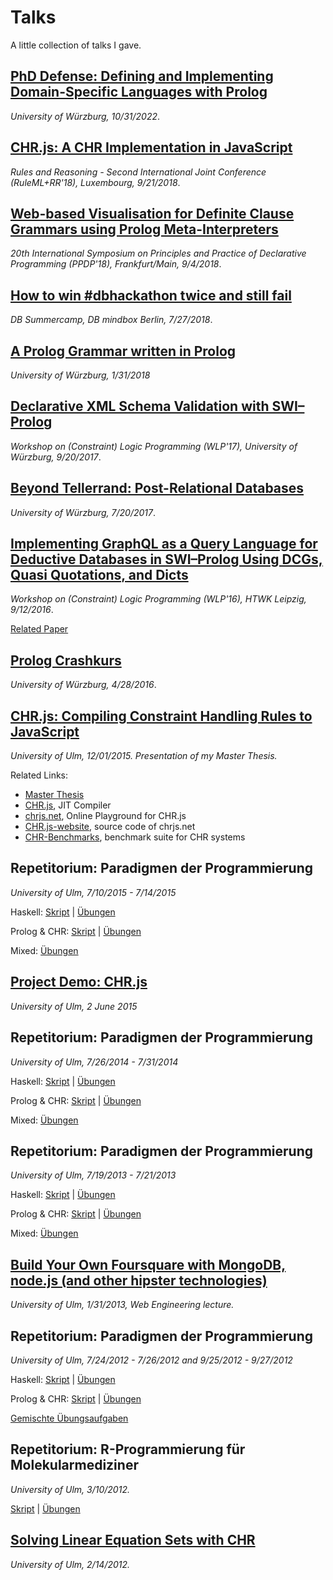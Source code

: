 Talks
=====

A little collection of talks I gave.

## [PhD Defense: Defining and Implementing Domain-Specific Languages with Prolog](https://fnogatz.github.io/talks/202210_phd-defense)

*University of Würzburg, 10/31/2022*.

## [CHR.js: A CHR Implementation in JavaScript](https://fnogatz.github.io/talks/201809_ruleml-chrjs)

*Rules and Reasoning - Second International Joint Conference (RuleML+RR'18), Luxembourg, 9/21/2018*.

## [Web-based Visualisation for Definite Clause Grammars using Prolog Meta-Interpreters](https://fnogatz.github.io/talks/201809_ppdp18-dcg-visualiser)

*20th International Symposium on Principles and Practice of Declarative Programming (PPDP'18), Frankfurt/Main, 9/4/2018*.

## [How to win #dbhackathon twice and still fail](https://fnogatz.github.io/talks/201807_db-summercamp)

*DB Summercamp, DB mindbox Berlin, 7/27/2018*.

## [A Prolog Grammar written in Prolog](https://fnogatz.github.io/talks/201801_prolog-grammar/)

*University of Würzburg, 1/31/2018*

## [Declarative XML Schema Validation with SWI–Prolog](https://fnogatz.github.io/talks/201709_wflp17-lib-xsd)

*Workshop on (Constraint) Logic Programming (WLP'17), University of Würzburg, 9/20/2017*.

## [Beyond Tellerrand: Post-Relational Databases](https://fnogatz.github.io/talks/201607_uniwue-postrelational-dbs)

*University of Würzburg, 7/20/2017*.

## [Implementing GraphQL as a Query Language for Deductive Databases in SWI–Prolog Using DCGs, Quasi Quotations, and Dicts](https://fnogatz.github.io/talks/201609_wlp16-graphql)

*Workshop on (Constraint) Logic Programming (WLP'16), HTWK Leipzig, 9/12/2016*.

[Related Paper](http://www.imn.htwk-leipzig.de/~schwarz/wlp16/wlp2016_pre-proceedings_paper_5.pdf)

## [Prolog Crashkurs](https://fnogatz.github.io/talks/201604_uniwue-prolog-crashkurs)

*University of Würzburg, 4/28/2016*.

## [CHR.js: Compiling Constraint Handling Rules to JavaScript](https://fnogatz.github.io/talks/201512_master-thesis_chrjs)

*University of Ulm, 12/01/2015. Presentation of my Master Thesis.*

Related Links:
- [Master Thesis](https://www.informatik.uni-ulm.de/pm/fileadmin/pm/home/fruehwirth/drafts/Nogatz-CHR-Javascript-Masterthesis.pdf)
- [CHR.js](https://github.com/fnogatz/CHR.js), JIT Compiler
- [chrjs.net](https://chrjs.net/), Online Playground for CHR.js
- [CHR.js-website](https://github.com/fnogatz/CHR.js-website), source code of chrjs.net
- [CHR-Benchmarks](https://github.com/fnogatz/CHR-Benchmarks), benchmark suite for CHR systems

## Repetitorium: Paradigmen der Programmierung

*University of Ulm, 7/10/2015 - 7/14/2015*

Haskell: [Skript](https://fnogatz.github.io/talks/pdp-rep-15/haskell/) | [Übungen](https://fnogatz.github.io/talks/pdp-rep-15/haskell/exercises.html)

Prolog & CHR: [Skript](https://fnogatz.github.io/talks/pdp-rep-15/prolog-chr/) | [Übungen](https://fnogatz.github.io/talks/pdp-rep-15/prolog-chr/exercises.html)

Mixed: [Übungen](https://fnogatz.github.io/talks/pdp-rep-15/exercises.html)

## [Project Demo: CHR.js](https://fnogatz.github.io/talks/ss15-projekt-chr/)

*University of Ulm, 2 June 2015*

## Repetitorium: Paradigmen der Programmierung

*University of Ulm, 7/26/2014 - 7/31/2014*

Haskell: [Skript](https://fnogatz.github.io/talks/pdp-rep-14/haskell/) | [Übungen](https://fnogatz.github.io/talks/pdp-rep-14/haskell/exercises.html)

Prolog & CHR: [Skript](https://fnogatz.github.io/talks/pdp-rep-14/prolog-chr/) | [Übungen](https://fnogatz.github.io/talks/pdp-rep-14/prolog-chr/exercises.html)

Mixed: [Übungen](https://fnogatz.github.io/talks/pdp-rep-14/exercises.html)

## Repetitorium: Paradigmen der Programmierung

*University of Ulm, 7/19/2013 - 7/21/2013*

Haskell: [Skript](https://fnogatz.github.io/talks/pdp-rep-13/haskell) | [Übungen](https://fnogatz.github.io/talks/pdp-rep-13/haskell/exercises.html)

Prolog & CHR: [Skript](https://fnogatz.github.io/talks/pdp-rep-13/prolog-chr) | [Übungen](https://fnogatz.github.io/talks/pdp-rep-13/prolog-chr/exercises.html)

Mixed: [Übungen](https://fnogatz.github.io/talks/pdp-rep-13/exercises.html)

## [Build Your Own Foursquare with MongoDB, node.js (and other hipster technologies)](https://fnogatz.github.io/talks/201301_webeng12-geospatial-app/)

*University of Ulm, 1/31/2013, Web Engineering lecture.*

## Repetitorium: Paradigmen der Programmierung

*University of Ulm, 7/24/2012 - 7/26/2012 and 9/25/2012 - 9/27/2012*

Haskell: [Skript](https://fnogatz.github.io/talks/201207_pdp-rep-12/haskell) | [Übungen](https://fnogatz.github.io/talks/201207_pdp-rep-12/haskell/exercises.html)

Prolog & CHR: [Skript](https://fnogatz.github.io/talks/pdp-rep-12/prolog-chr) | [Übungen](https://fnogatz.github.io/talks/pdp-rep-12/prolog-chr/exercises.html)

[Gemischte Übungsaufgaben](https://fnogatz.github.io/talks/pdp-rep-12/exercises)

## Repetitorium: R-Programmierung für Molekularmediziner

*University of Ulm, 3/10/2012.*

[Skript](https://fnogatz.github.io/talks/201203_r-bioinformatik/) | [Übungen](https://fnogatz.github.io/talks/201203_r-bioinformatik/exercises.html)

## [Solving Linear Equation Sets with CHR](https://fnogatz.github.io/talks/201202_chr-equations/)

*University of Ulm, 2/14/2012.*
